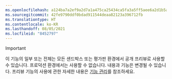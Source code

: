 ```yaml
---
ms.openlocfilehash: a124ba7a2ef9a2d7a1a475ca25434ca5fa3a5ff5aee6a2d1b5afab9024576c2a
ms.sourcegitcommit: 42fe9790ddf0bdad911544deaa82123a396712fb
ms.translationtype: HT
ms.contentlocale: ko-KR
ms.lasthandoff: 08/05/2021
ms.locfileid: "8452797"
---
```

> [!IMPORTANT]
> 이 기능의 일부 또는 전체는 모든 샌드박스 또는 평가판 환경에서 공개 프리뷰로 사용할 수 있습니다. 프로덕션 환경에서는 사용할 수 없습니다. 내용과 기능은 변경될 수 있습니다. 프리뷰 기능의 사용에 관한 자세한 내용은 [기능 관리](../hr-admin-manage-features.md)를 참조하세요.
